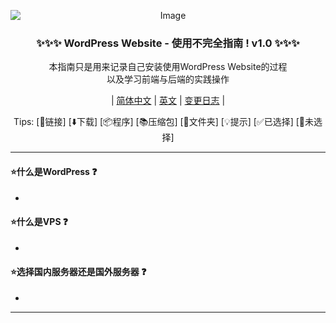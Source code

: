 <p align="center">
<img src="https://github.com/StrangeJoe2613/WordPress_Incomplete_Guide/assets/107075016/f5d76ff1-2916-4d52-89ad-a7cabfe56dbd" alt="Image" style="display: block; margin: auto;" />
</p>

<h3 align="center">✨✨✨ WordPress Website - 使用不完全指南 ! v1.0 ✨✨✨</h3>

<p align="center">本指南只是用来记录自己安装使用WordPress Website的过程<br>
以及学习前端与后端的实践操作</p>

<div align="center">
  
| [简体中文](https://github.com/StrangeJoe2613/Stable_Diffusion_WebUI_Incomplete_Guide) | [英文](https://github.com/StrangeJoe2613/Stable_Diffusion_WebUI_Incomplete_Guide/blob/main/README.en_US.md) | [变更日志]() |
</div>

<p align="center">
Tips:
<a>[🔗链接]</a> <a>[⬇️下载]</a> <a>[📦程序]</a> <a>[📚压缩包]</a> <a>[📁文件夹]</a> <a>[💡提示]</a> <a>[✅已选择]</a> <a>[🔳未选择]</a>
</p>

---

#### ⭐什么是WordPress ❓
 - 

#### ⭐什么是VPS ❓
 - 

#### ⭐选择国内服务器还是国外服务器 ❓
 - 

---
